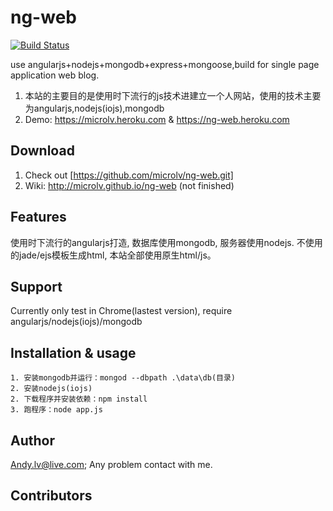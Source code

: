 ng-web
======
[![Build Status](https://travis-ci.org/microlv/ng-web.svg?branch=master)](https://travis-ci.org/microlv/ng-web)

use angularjs+nodejs+mongodb+express+mongoose,build for single page application web blog.

1. 本站的主要目的是使用时下流行的js技术进建立一个人网站，使用的技术主要为angularjs,nodejs(iojs),mongodb
2. Demo: https://microlv.heroku.com & https://ng-web.heroku.com

## Download

1. Check out [https://github.com/microlv/ng-web.git]
2. Wiki: http://microlv.github.io/ng-web   (not finished)

## Features

使用时下流行的angularjs打造, 数据库使用mongodb, 服务器使用nodejs.
不使用的jade/ejs模板生成html, 本站全部使用原生html/js。

## Support

Currently only test in Chrome(lastest version), require angularjs/nodejs(iojs)/mongodb

## Installation & usage

```
1. 安装mongodb并运行：mongod --dbpath .\data\db(目录)
2. 安装nodejs(iojs)
2. 下载程序并安装依赖：npm install
3. 跑程序：node app.js

```

## Author

 Andy.lv@live.com;
 Any problem contact with me.

## Contributors
